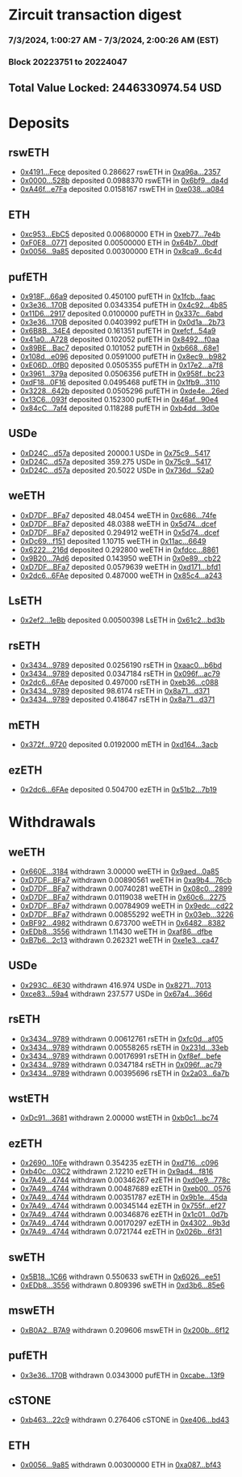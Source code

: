 # Zircuit transaction digest
### 7/3/2024, 1:00:27 AM - 7/3/2024, 2:00:26 AM (EST)
### Block 20223751 to 20224047

## Total Value Locked: 2446330974.54 USD

# Deposits
## rswETH
- [0x4191...Fece](https://etherscan.io/address/0x4191AD0008dCFF00310aB32B3054E6176D27Fece) deposited 0.286627 rswETH in [0xa96a...2357](https://etherscan.io/tx/0x4191AD0008dCFF00310aB32B3054E6176D27Fece)
- [0x0000...528b](https://etherscan.io/address/0x0000059Bb4F8e3Fb106b46984607c0058379528b) deposited 0.0988370 rswETH in [0x6bf9...da4d](https://etherscan.io/tx/0x0000059Bb4F8e3Fb106b46984607c0058379528b)
- [0xA46f...e7Fa](https://etherscan.io/address/0xA46fa772085E639795e5B9bB088dbF94ce34e7Fa) deposited 0.0158167 rswETH in [0xe038...a084](https://etherscan.io/tx/0xA46fa772085E639795e5B9bB088dbF94ce34e7Fa)
## ETH
- [0xc953...EbC5](https://etherscan.io/address/0xc953ec1c218618b818B76f9Fb07eD90DBd39EbC5) deposited 0.00680000 ETH in [0xeb77...7e4b](https://etherscan.io/tx/0xc953ec1c218618b818B76f9Fb07eD90DBd39EbC5)
- [0xF0E8...0771](https://etherscan.io/address/0xF0E83C26B859d2Da52cb4Fec652b386073d40771) deposited 0.00500000 ETH in [0x64b7...0bdf](https://etherscan.io/tx/0xF0E83C26B859d2Da52cb4Fec652b386073d40771)
- [0x0056...9a85](https://etherscan.io/address/0x00567aC709411a9496a56614bE51D0f09a179a85) deposited 0.00300000 ETH in [0x8ca9...6c4d](https://etherscan.io/tx/0x00567aC709411a9496a56614bE51D0f09a179a85)
## pufETH
- [0x918F...66a9](https://etherscan.io/address/0x918F8c252d60Ec722a010721a484F48509A966a9) deposited 0.450100 pufETH in [0x1fcb...faac](https://etherscan.io/tx/0x918F8c252d60Ec722a010721a484F48509A966a9)
- [0x3e36...170B](https://etherscan.io/address/0x3e367c55B97f6D63fd9a4289796B20d4428C170B) deposited 0.0343354 pufETH in [0x4c92...4b85](https://etherscan.io/tx/0x3e367c55B97f6D63fd9a4289796B20d4428C170B)
- [0x11D6...2917](https://etherscan.io/address/0x11D6Ab9232863Ed52Df72ed0b97e16E0DBB92917) deposited 0.0100000 pufETH in [0x337c...6abd](https://etherscan.io/tx/0x11D6Ab9232863Ed52Df72ed0b97e16E0DBB92917)
- [0x3e36...170B](https://etherscan.io/address/0x3e367c55B97f6D63fd9a4289796B20d4428C170B) deposited 0.0403992 pufETH in [0x0d1a...2b73](https://etherscan.io/tx/0x3e367c55B97f6D63fd9a4289796B20d4428C170B)
- [0x6B8B...34E4](https://etherscan.io/address/0x6B8Be3eb10bB34cA6E9E920fDCCD429f5F1034E4) deposited 0.161351 pufETH in [0xefcf...54a9](https://etherscan.io/tx/0x6B8Be3eb10bB34cA6E9E920fDCCD429f5F1034E4)
- [0x41a0...A728](https://etherscan.io/address/0x41a0f7641731D07FcC43EF9B17D23A588380A728) deposited 0.102052 pufETH in [0x8492...f0aa](https://etherscan.io/tx/0x41a0f7641731D07FcC43EF9B17D23A588380A728)
- [0x89BE...Bac7](https://etherscan.io/address/0x89BE60E7D3B1e1cD657b87C5aA2C60315754Bac7) deposited 0.101052 pufETH in [0xb668...68e1](https://etherscan.io/tx/0x89BE60E7D3B1e1cD657b87C5aA2C60315754Bac7)
- [0x108d...e096](https://etherscan.io/address/0x108dF45EbB978d6200f6C4F2bB0ADE6500b4e096) deposited 0.0591000 pufETH in [0x8ec9...b982](https://etherscan.io/tx/0x108dF45EbB978d6200f6C4F2bB0ADE6500b4e096)
- [0xE06D...0fB0](https://etherscan.io/address/0xE06D2eeC03397888d4cE1b2DEBb5791c2da00fB0) deposited 0.0505355 pufETH in [0x17e2...a7f8](https://etherscan.io/tx/0xE06D2eeC03397888d4cE1b2DEBb5791c2da00fB0)
- [0x3961...379a](https://etherscan.io/address/0x3961F3D2bC4ca86e53ebF283C0d89aEbf003379a) deposited 0.0506356 pufETH in [0x958f...bc23](https://etherscan.io/tx/0x3961F3D2bC4ca86e53ebF283C0d89aEbf003379a)
- [0xdF18...0F16](https://etherscan.io/address/0xdF18Ec51f93D8946F7Fe777d8054d7bEc81A0F16) deposited 0.0495468 pufETH in [0x1fb9...3110](https://etherscan.io/tx/0xdF18Ec51f93D8946F7Fe777d8054d7bEc81A0F16)
- [0x3228...642b](https://etherscan.io/address/0x3228431E880768b98b88fbbAF3D8f74DfEC4642b) deposited 0.0505296 pufETH in [0xde4e...26ed](https://etherscan.io/tx/0x3228431E880768b98b88fbbAF3D8f74DfEC4642b)
- [0x13C6...093f](https://etherscan.io/address/0x13C6B91008eeEd3D14715dc7a51526526e26093f) deposited 0.152300 pufETH in [0x46af...90e4](https://etherscan.io/tx/0x13C6B91008eeEd3D14715dc7a51526526e26093f)
- [0x84cC...7af4](https://etherscan.io/address/0x84cC43d355274b8a833129444e4c931726747af4) deposited 0.118288 pufETH in [0xb4dd...3d0e](https://etherscan.io/tx/0x84cC43d355274b8a833129444e4c931726747af4)
## USDe
- [0xD24C...d57a](https://etherscan.io/address/0xD24Cfe2d0fa81369ca6291c28ac5426e16B6d57a) deposited 20000.1 USDe in [0x75c9...5417](https://etherscan.io/tx/0xD24Cfe2d0fa81369ca6291c28ac5426e16B6d57a)
- [0xD24C...d57a](https://etherscan.io/address/0xD24Cfe2d0fa81369ca6291c28ac5426e16B6d57a) deposited 359.275 USDe in [0x75c9...5417](https://etherscan.io/tx/0xD24Cfe2d0fa81369ca6291c28ac5426e16B6d57a)
- [0xD24C...d57a](https://etherscan.io/address/0xD24Cfe2d0fa81369ca6291c28ac5426e16B6d57a) deposited 20.5022 USDe in [0x736d...52a0](https://etherscan.io/tx/0xD24Cfe2d0fa81369ca6291c28ac5426e16B6d57a)
## weETH
- [0xD7DF...BFa7](https://etherscan.io/address/0xD7DF7E085214743530afF339aFC420c7c720BFa7) deposited 48.0454 weETH in [0xc686...74fe](https://etherscan.io/tx/0xD7DF7E085214743530afF339aFC420c7c720BFa7)
- [0xD7DF...BFa7](https://etherscan.io/address/0xD7DF7E085214743530afF339aFC420c7c720BFa7) deposited 48.0388 weETH in [0x5d74...dcef](https://etherscan.io/tx/0xD7DF7E085214743530afF339aFC420c7c720BFa7)
- [0xD7DF...BFa7](https://etherscan.io/address/0xD7DF7E085214743530afF339aFC420c7c720BFa7) deposited 0.294912 weETH in [0x5d74...dcef](https://etherscan.io/tx/0xD7DF7E085214743530afF339aFC420c7c720BFa7)
- [0xDc69...f151](https://etherscan.io/address/0xDc699BF25465c35158Dd842776d42fDA80d9f151) deposited 1.10715 weETH in [0x11ac...6649](https://etherscan.io/tx/0xDc699BF25465c35158Dd842776d42fDA80d9f151)
- [0x6222...216d](https://etherscan.io/address/0x62223bb2a4781c9512E5b78cEf1655D1d9cD216d) deposited 0.292800 weETH in [0xfdcc...8861](https://etherscan.io/tx/0x62223bb2a4781c9512E5b78cEf1655D1d9cD216d)
- [0x9B20...7Ad6](https://etherscan.io/address/0x9B20c6963E3086d4020A513D3Ac74D4E82C97Ad6) deposited 0.143950 weETH in [0x0e89...cb22](https://etherscan.io/tx/0x9B20c6963E3086d4020A513D3Ac74D4E82C97Ad6)
- [0xD7DF...BFa7](https://etherscan.io/address/0xD7DF7E085214743530afF339aFC420c7c720BFa7) deposited 0.0579639 weETH in [0xd171...bfd1](https://etherscan.io/tx/0xD7DF7E085214743530afF339aFC420c7c720BFa7)
- [0x2dc6...6FAe](https://etherscan.io/address/0x2dc61144073850735EcAb50D19E5b52791106FAe) deposited 0.487000 weETH in [0x85c4...a243](https://etherscan.io/tx/0x2dc61144073850735EcAb50D19E5b52791106FAe)
## LsETH
- [0x2ef2...1eBb](https://etherscan.io/address/0x2ef254B34654D091bc3d3d47e642Db3DcD361eBb) deposited 0.00500398 LsETH in [0x61c2...bd3b](https://etherscan.io/tx/0x2ef254B34654D091bc3d3d47e642Db3DcD361eBb)
## rsETH
- [0x3434...9789](https://etherscan.io/address/0x34349c5569e7B846c3558961552D2202760A9789) deposited 0.0256190 rsETH in [0xaac0...b6bd](https://etherscan.io/tx/0x34349c5569e7B846c3558961552D2202760A9789)
- [0x3434...9789](https://etherscan.io/address/0x34349c5569e7B846c3558961552D2202760A9789) deposited 0.0347184 rsETH in [0x096f...ac79](https://etherscan.io/tx/0x34349c5569e7B846c3558961552D2202760A9789)
- [0x2dc6...6FAe](https://etherscan.io/address/0x2dc61144073850735EcAb50D19E5b52791106FAe) deposited 0.497000 rsETH in [0xeb36...c088](https://etherscan.io/tx/0x2dc61144073850735EcAb50D19E5b52791106FAe)
- [0x3434...9789](https://etherscan.io/address/0x34349c5569e7B846c3558961552D2202760A9789) deposited 98.6174 rsETH in [0x8a71...d371](https://etherscan.io/tx/0x34349c5569e7B846c3558961552D2202760A9789)
- [0x3434...9789](https://etherscan.io/address/0x34349c5569e7B846c3558961552D2202760A9789) deposited 0.418647 rsETH in [0x8a71...d371](https://etherscan.io/tx/0x34349c5569e7B846c3558961552D2202760A9789)
## mETH
- [0x372f...9720](https://etherscan.io/address/0x372fE31dd562d8c9fF59D0b042396A641a189720) deposited 0.0192000 mETH in [0xd164...3acb](https://etherscan.io/tx/0x372fE31dd562d8c9fF59D0b042396A641a189720)
## ezETH
- [0x2dc6...6FAe](https://etherscan.io/address/0x2dc61144073850735EcAb50D19E5b52791106FAe) deposited 0.504700 ezETH in [0x51b2...7b19](https://etherscan.io/tx/0x2dc61144073850735EcAb50D19E5b52791106FAe)
# Withdrawals
## weETH
- [0x660E...3184](https://etherscan.io/address/0x660E8C23Fd34f3371Bbb9a24e415b79143703184) withdrawn 3.00000 weETH in [0x9aed...0a85](https://etherscan.io/tx/0x660E8C23Fd34f3371Bbb9a24e415b79143703184)
- [0xD7DF...BFa7](https://etherscan.io/address/0xD7DF7E085214743530afF339aFC420c7c720BFa7) withdrawn 0.00890561 weETH in [0xa9b4...76cb](https://etherscan.io/tx/0xD7DF7E085214743530afF339aFC420c7c720BFa7)
- [0xD7DF...BFa7](https://etherscan.io/address/0xD7DF7E085214743530afF339aFC420c7c720BFa7) withdrawn 0.00740281 weETH in [0x08c0...2899](https://etherscan.io/tx/0xD7DF7E085214743530afF339aFC420c7c720BFa7)
- [0xD7DF...BFa7](https://etherscan.io/address/0xD7DF7E085214743530afF339aFC420c7c720BFa7) withdrawn 0.0119038 weETH in [0x60c6...2275](https://etherscan.io/tx/0xD7DF7E085214743530afF339aFC420c7c720BFa7)
- [0xD7DF...BFa7](https://etherscan.io/address/0xD7DF7E085214743530afF339aFC420c7c720BFa7) withdrawn 0.00784909 weETH in [0x9edc...cd22](https://etherscan.io/tx/0xD7DF7E085214743530afF339aFC420c7c720BFa7)
- [0xD7DF...BFa7](https://etherscan.io/address/0xD7DF7E085214743530afF339aFC420c7c720BFa7) withdrawn 0.00855292 weETH in [0x03eb...3226](https://etherscan.io/tx/0xD7DF7E085214743530afF339aFC420c7c720BFa7)
- [0xBF92...4982](https://etherscan.io/address/0xBF92620478dd964caC8e0d8D98BF3336727f4982) withdrawn 0.673700 weETH in [0x6482...8382](https://etherscan.io/tx/0xBF92620478dd964caC8e0d8D98BF3336727f4982)
- [0xEDb8...3556](https://etherscan.io/address/0xEDb87BC3d4A1751F5C640242215475eEbf0f3556) withdrawn 1.11430 weETH in [0xaf86...dfbe](https://etherscan.io/tx/0xEDb87BC3d4A1751F5C640242215475eEbf0f3556)
- [0xB7b6...2c13](https://etherscan.io/address/0xB7b60698a41e2375A700a37A46fFCEE42c202c13) withdrawn 0.262321 weETH in [0xe1e3...ca47](https://etherscan.io/tx/0xB7b60698a41e2375A700a37A46fFCEE42c202c13)
## USDe
- [0x293C...6E30](https://etherscan.io/address/0x293C6937D8D82e05B01335F7B33FBA0c8e256E30) withdrawn 416.974 USDe in [0x8271...7013](https://etherscan.io/tx/0x293C6937D8D82e05B01335F7B33FBA0c8e256E30)
- [0xce83...59a4](https://etherscan.io/address/0xce836f1aCe8dDab50B7cdcBD1F119429B55c59a4) withdrawn 237.577 USDe in [0x67a4...366d](https://etherscan.io/tx/0xce836f1aCe8dDab50B7cdcBD1F119429B55c59a4)
## rsETH
- [0x3434...9789](https://etherscan.io/address/0x34349c5569e7B846c3558961552D2202760A9789) withdrawn 0.00612761 rsETH in [0xfc0d...af05](https://etherscan.io/tx/0x34349c5569e7B846c3558961552D2202760A9789)
- [0x3434...9789](https://etherscan.io/address/0x34349c5569e7B846c3558961552D2202760A9789) withdrawn 0.00558265 rsETH in [0x231d...33eb](https://etherscan.io/tx/0x34349c5569e7B846c3558961552D2202760A9789)
- [0x3434...9789](https://etherscan.io/address/0x34349c5569e7B846c3558961552D2202760A9789) withdrawn 0.00176991 rsETH in [0xf8ef...befe](https://etherscan.io/tx/0x34349c5569e7B846c3558961552D2202760A9789)
- [0x3434...9789](https://etherscan.io/address/0x34349c5569e7B846c3558961552D2202760A9789) withdrawn 0.0347184 rsETH in [0x096f...ac79](https://etherscan.io/tx/0x34349c5569e7B846c3558961552D2202760A9789)
- [0x3434...9789](https://etherscan.io/address/0x34349c5569e7B846c3558961552D2202760A9789) withdrawn 0.00395696 rsETH in [0x2a03...6a7b](https://etherscan.io/tx/0x34349c5569e7B846c3558961552D2202760A9789)
## wstETH
- [0xDc91...3681](https://etherscan.io/address/0xDc91d29f14309dae8928DcD211cA58BdF0903681) withdrawn 2.00000 wstETH in [0xb0c1...bc74](https://etherscan.io/tx/0xDc91d29f14309dae8928DcD211cA58BdF0903681)
## ezETH
- [0x2690...10Fe](https://etherscan.io/address/0x2690da9d8cb643A39A3c853EF4E08f5e2a1810Fe) withdrawn 0.354235 ezETH in [0xd716...c096](https://etherscan.io/tx/0x2690da9d8cb643A39A3c853EF4E08f5e2a1810Fe)
- [0xb40c...03C2](https://etherscan.io/address/0xb40c239439E13A77528e9A4999D31104B72303C2) withdrawn 2.12210 ezETH in [0x9ad4...f816](https://etherscan.io/tx/0xb40c239439E13A77528e9A4999D31104B72303C2)
- [0x7A49...4744](https://etherscan.io/address/0x7A493Be5c2ce014cD049Bf178a1ac0Db1B434744) withdrawn 0.00346267 ezETH in [0xd0e9...778c](https://etherscan.io/tx/0x7A493Be5c2ce014cD049Bf178a1ac0Db1B434744)
- [0x7A49...4744](https://etherscan.io/address/0x7A493Be5c2ce014cD049Bf178a1ac0Db1B434744) withdrawn 0.00487689 ezETH in [0xeb00...0576](https://etherscan.io/tx/0x7A493Be5c2ce014cD049Bf178a1ac0Db1B434744)
- [0x7A49...4744](https://etherscan.io/address/0x7A493Be5c2ce014cD049Bf178a1ac0Db1B434744) withdrawn 0.00351787 ezETH in [0x9b1e...45da](https://etherscan.io/tx/0x7A493Be5c2ce014cD049Bf178a1ac0Db1B434744)
- [0x7A49...4744](https://etherscan.io/address/0x7A493Be5c2ce014cD049Bf178a1ac0Db1B434744) withdrawn 0.00345144 ezETH in [0x755f...ef27](https://etherscan.io/tx/0x7A493Be5c2ce014cD049Bf178a1ac0Db1B434744)
- [0x7A49...4744](https://etherscan.io/address/0x7A493Be5c2ce014cD049Bf178a1ac0Db1B434744) withdrawn 0.00346876 ezETH in [0x1c01...0d7b](https://etherscan.io/tx/0x7A493Be5c2ce014cD049Bf178a1ac0Db1B434744)
- [0x7A49...4744](https://etherscan.io/address/0x7A493Be5c2ce014cD049Bf178a1ac0Db1B434744) withdrawn 0.00170297 ezETH in [0x4302...9b3d](https://etherscan.io/tx/0x7A493Be5c2ce014cD049Bf178a1ac0Db1B434744)
- [0x7A49...4744](https://etherscan.io/address/0x7A493Be5c2ce014cD049Bf178a1ac0Db1B434744) withdrawn 0.0721744 ezETH in [0x026b...6f31](https://etherscan.io/tx/0x7A493Be5c2ce014cD049Bf178a1ac0Db1B434744)
## swETH
- [0x5B18...1C66](https://etherscan.io/address/0x5B1899D88b4Ff0Cf5A34651e7CE7164398211C66) withdrawn 0.550633 swETH in [0x6026...ee51](https://etherscan.io/tx/0x5B1899D88b4Ff0Cf5A34651e7CE7164398211C66)
- [0xEDb8...3556](https://etherscan.io/address/0xEDb87BC3d4A1751F5C640242215475eEbf0f3556) withdrawn 0.809396 swETH in [0xd3b6...85e6](https://etherscan.io/tx/0xEDb87BC3d4A1751F5C640242215475eEbf0f3556)
## mswETH
- [0xB0A2...B7A9](https://etherscan.io/address/0xB0A2F966b33419D37d7B72fAb169F90CCb9bB7A9) withdrawn 0.209606 mswETH in [0x200b...6f12](https://etherscan.io/tx/0xB0A2F966b33419D37d7B72fAb169F90CCb9bB7A9)
## pufETH
- [0x3e36...170B](https://etherscan.io/address/0x3e367c55B97f6D63fd9a4289796B20d4428C170B) withdrawn 0.0343000 pufETH in [0xcabe...13f9](https://etherscan.io/tx/0x3e367c55B97f6D63fd9a4289796B20d4428C170B)
## cSTONE
- [0xb463...22c9](https://etherscan.io/address/0xb46392b71a89F2EccF434b61b439De0696A222c9) withdrawn 0.276406 cSTONE in [0xe406...bd43](https://etherscan.io/tx/0xb46392b71a89F2EccF434b61b439De0696A222c9)
## ETH
- [0x0056...9a85](https://etherscan.io/address/0x00567aC709411a9496a56614bE51D0f09a179a85) withdrawn 0.00300000 ETH in [0xa087...bf43](https://etherscan.io/tx/0x00567aC709411a9496a56614bE51D0f09a179a85)
